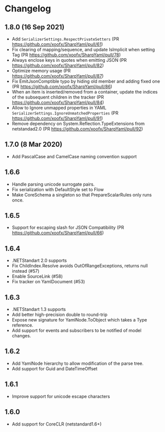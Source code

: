 # Changelog

## 1.8.0 (16 Sep 2021)
- Add `SerializerSettings.RespectPrivateSetters` (PR https://github.com/xoofx/SharpYaml/pull/61)
- Fix clearing of mapping/sequence, and update IsImplicit when setting Tag (PR https://github.com/xoofx/SharpYaml/pull/78)
- Always enclose keys in quotes when emitting JSON (PR https://github.com/xoofx/SharpYaml/pull/82)
- Optimize memory usage (PR https://github.com/xoofx/SharpYaml/pull/87)
- Fix EmitJsonComptible typo by hiding old member and adding fixed one (PR https://github.com/xoofx/SharpYaml/pull/86)
- When an item is inserted/removed from a container, update the indices of the subsequent children in the tracker (PR https://github.com/xoofx/SharpYaml/pull/84)
- Allow to Ignore unmapped properties in YAML `SerializerSettings.IgnoreUnmatchedProperties` (PR https://github.com/xoofx/SharpYaml/pull/91)
- Remove dependency on System.Reflection.TypeExtensions from netstandad2.0 (PR https://github.com/xoofx/SharpYaml/pull/92)

## 1.7.0 (8 Mar 2020)
- Add PascalCase and CamelCase naming convention support

## 1.6.6
- Handle parsing unicode surrogate pairs.
- Fix serialization with DefaultStyle set to Flow
- Make CoreSchema a singleton so that PrepareScalarRules only runs once.

## 1.6.5
- Support for escaping slash for JSON Compatibility (PR https://github.com/xoofx/SharpYaml/pull/66)

## 1.6.4
- .NETStandart 2.0 supports
- Fix ChildIndex.Resolve avoids OutOfRangeExceptions, returns null instead (#57)
- Enable SourceLink (#58)
- Fix tracker on YamlDocument (#53)

## 1.6.3
- .NETStandart 1.3 supports
- Add better high-precision double to round-trip 
- Expose new signature for YamlNode.ToObject which takes a Type reference.
- Add support for events and subscribers to be notified of model changes.

## 1.6.2
- Add YamlNode hierarchy to allow modification of the parse tree.
- Add support for Guid and DateTimeOffset

## 1.6.1
- Improve support for unicode escape characters

## 1.6.0      
- Add support for CoreCLR (netstandard1.6+)